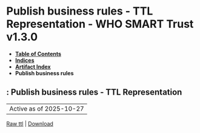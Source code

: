 # Publish business rules - TTL Representation - WHO SMART Trust v1.3.0

* [**Table of Contents**](toc.md)
* [**Indices**](indices.md)
* [**Artifact Index**](artifacts.md)
* **Publish business rules**

## : Publish business rules - TTL Representation

| |
| :--- |
| Active as of 2025-10-27 |

[Raw ttl](Requirements-PublishBusinessRules.ttl) | [Download](Requirements-PublishBusinessRules.ttl)

